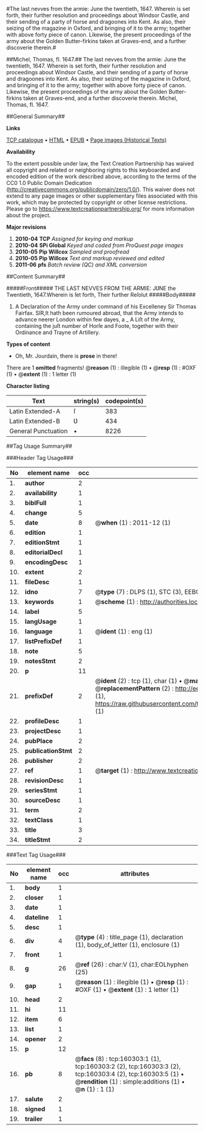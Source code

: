 #The last nevves from the armie: June the twentieth, 1647. Wherein is set forth, their further resolution and proceedings about Windsor Castle, and their sending of a party of horse and dragoones into Kent. As also, their seizing of the magazine in Oxford, and bringing of it to the army; together with above forty piece of canon. Likewise, the present proceedings of the army about the Golden Butter-firkins taken at Graves-end, and a further discoverie therein.#

##Michel, Thomas, fl. 1647.##
The last nevves from the armie: June the twentieth, 1647. Wherein is set forth, their further resolution and proceedings about Windsor Castle, and their sending of a party of horse and dragoones into Kent. As also, their seizing of the magazine in Oxford, and bringing of it to the army; together with above forty piece of canon. Likewise, the present proceedings of the army about the Golden Butter-firkins taken at Graves-end, and a further discoverie therein.
Michel, Thomas, fl. 1647.

##General Summary##

**Links**

[TCP catalogue](http://www.ota.ox.ac.uk/tcp/)  • 
[HTML](http://tei.it.ox.ac.uk/tcp/Texts-HTML/free/A89/A89121.html)  • 
[EPUB](http://tei.it.ox.ac.uk/tcp/Texts-EPUB/free/A89/A89121.epub) • 
[Page images (Historical Texts)](https://historicaltexts.jisc.ac.uk/eebo-99862096e)

**Availability**

To the extent possible under law, the Text Creation Partnership has waived all copyright and related or neighboring rights to this keyboarded and encoded edition of the work described above, according to the terms of the CC0 1.0 Public Domain Dedication (http://creativecommons.org/publicdomain/zero/1.0/). This waiver does not extend to any page images or other supplementary files associated with this work, which may be protected by copyright or other license restrictions. Please go to https://www.textcreationpartnership.org/ for more information about the project.

**Major revisions**

1. __2010-04__ __TCP__ *Assigned for keying and markup*
1. __2010-04__ __SPi Global__ *Keyed and coded from ProQuest page images*
1. __2010-05__ __Pip Willcox__ *Sampled and proofread*
1. __2010-05__ __Pip Willcox__ *Text and markup reviewed and edited*
1. __2011-06__ __pfs__ *Batch review (QC) and XML conversion*

##Content Summary##

#####Front#####
THE LAST NEVVES FROM THE ARMIE: JƲNE the Twentieth,
1647.Wherein is ſet forth, Their further Reſolut
#####Body#####

1. A Declaration of the Army under command of his Excelleney Sir
Thomas Fairfax.
SIR,It hath been rumoured abroad, that the Army intends to advance
neerer London within few dayes, a
    _ A Liſt of the Army, containing the juſt number of Horſe
and Foote, together with their Ordinance and Trayne of Artillery.

**Types of content**

  * Oh, Mr. Jourdain, there is **prose** in there!

There are 1 **omitted** fragments! 
 @__reason__ (1) : illegible (1)  •  @__resp__ (1) : #OXF (1)  •  @__extent__ (1) : 1 letter (1)

**Character listing**


|Text|string(s)|codepoint(s)|
|---|---|---|
|Latin Extended-A|ſ|383|
|Latin Extended-B|Ʋ|434|
|General Punctuation|•|8226|

##Tag Usage Summary##

###Header Tag Usage###

|No|element name|occ|attributes|
|---|---|---|---|
|1.|__author__|2||
|2.|__availability__|1||
|3.|__biblFull__|1||
|4.|__change__|5||
|5.|__date__|8| @__when__ (1) : 2011-12 (1)|
|6.|__edition__|1||
|7.|__editionStmt__|1||
|8.|__editorialDecl__|1||
|9.|__encodingDesc__|1||
|10.|__extent__|2||
|11.|__fileDesc__|1||
|12.|__idno__|7| @__type__ (7) : DLPS (1), STC (3), EEBO-CITATION (1), PROQUEST (1), VID (1)|
|13.|__keywords__|1| @__scheme__ (1) : http://authorities.loc.gov/ (1)|
|14.|__label__|5||
|15.|__langUsage__|1||
|16.|__language__|1| @__ident__ (1) : eng (1)|
|17.|__listPrefixDef__|1||
|18.|__note__|5||
|19.|__notesStmt__|2||
|20.|__p__|11||
|21.|__prefixDef__|2| @__ident__ (2) : tcp (1), char (1)  •  @__matchPattern__ (2) : ([0-9\-]+):([0-9IVX]+) (1), (.+) (1)  •  @__replacementPattern__ (2) : http://eebo.chadwyck.com/downloadtiff?vid=$1&page=$2 (1), https://raw.githubusercontent.com/textcreationpartnership/Texts/master/tcpchars.xml#$1 (1)|
|22.|__profileDesc__|1||
|23.|__projectDesc__|1||
|24.|__pubPlace__|2||
|25.|__publicationStmt__|2||
|26.|__publisher__|2||
|27.|__ref__|1| @__target__ (1) : http://www.textcreationpartnership.org/docs/. (1)|
|28.|__revisionDesc__|1||
|29.|__seriesStmt__|1||
|30.|__sourceDesc__|1||
|31.|__term__|2||
|32.|__textClass__|1||
|33.|__title__|3||
|34.|__titleStmt__|2||


###Text Tag Usage###

|No|element name|occ|attributes|
|---|---|---|---|
|1.|__body__|1||
|2.|__closer__|1||
|3.|__date__|1||
|4.|__dateline__|1||
|5.|__desc__|1||
|6.|__div__|4| @__type__ (4) : title_page (1), declaration (1), body_of_letter (1), enclosure (1)|
|7.|__front__|1||
|8.|__g__|26| @__ref__ (26) : char:V (1), char:EOLhyphen (25)|
|9.|__gap__|1| @__reason__ (1) : illegible (1)  •  @__resp__ (1) : #OXF (1)  •  @__extent__ (1) : 1 letter (1)|
|10.|__head__|2||
|11.|__hi__|11||
|12.|__item__|6||
|13.|__list__|1||
|14.|__opener__|2||
|15.|__p__|12||
|16.|__pb__|8| @__facs__ (8) : tcp:160303:1 (1), tcp:160303:2 (2), tcp:160303:3 (2), tcp:160303:4 (2), tcp:160303:5 (1)  •  @__rendition__ (1) : simple:additions (1)  •  @__n__ (1) : 1 (1)|
|17.|__salute__|2||
|18.|__signed__|1||
|19.|__trailer__|1||
